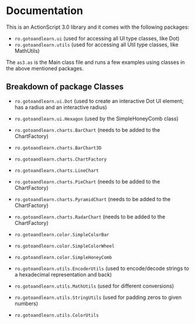 Documentation
=============

This is an ActionScript 3.0 library and it comes with the following packages:

* `ro.gotoandlearn.ui`		(used for accessing all UI type classes, like Dot)
* `ro.gotoandlearn.utils`	(used for accessing all Util type classes, like MathUtils)

The `as3.as` is the Main class file and runs a few examples using classes in the above mentioned packages.

Breakdown of package Classes
----------------------------
* `ro.gotoandlearn.ui.Dot` (used to create an interactive Dot UI element; has a radius and an interactive radius)
* `ro.gotoandlearn.ui.Hexagon` (used by the SimpleHoneyComb class)

* `ro.gotoandlearn.charts.BarChart` (needs to be added to the ChartFactory)
* `ro.gotoandlearn.charts.BarChart3D`
* `ro.gotoandlearn.charts.ChartFactory`
* `ro.gotoandlearn.charts.LineChart`
* `ro.gotoandlearn.charts.PieChart` (needs to be added to the ChartFactory)
* `ro.gotoandlearn.charts.PyramidChart` (needs to be added to the ChartFactory)
* `ro.gotoandlearn.charts.RadarChart` (needs to be added to the ChartFactory)

* `ro.gotoandlearn.color.SimpleColorBar`
* `ro.gotoandlearn.color.SimpleColorWheel`
* `ro.gotoandlearn.color.SimpleHoneyComb`

* `ro.gotoandlearn.utils.EncoderUtils` (used to encode/decode strings to a hexadecimal representation and back)
* `ro.gotoandlearn.utils.MathUtils` (used for different conversions)
* `ro.gotoandlearn.utils.StringUtils` (used for padding zeros to given numbers)
* `ro.gotoandlearn.utils.ColorUtils`
